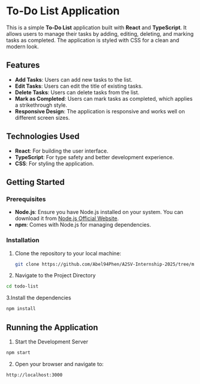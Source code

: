 # To-Do List Application

This is a simple **To-Do List** application built with **React** and **TypeScript**. It allows users to manage their tasks by adding, editing, deleting, and marking tasks as completed. The application is styled with CSS for a clean and modern look.

## Features

- **Add Tasks**: Users can add new tasks to the list.
- **Edit Tasks**: Users can edit the title of existing tasks.
- **Delete Tasks**: Users can delete tasks from the list.
- **Mark as Completed**: Users can mark tasks as completed, which applies a strikethrough style.
- **Responsive Design**: The application is responsive and works well on different screen sizes.

## Technologies Used

- **React**: For building the user interface.
- **TypeScript**: For type safety and better development experience.
- **CSS**: For styling the application.

## Getting Started

### Prerequisites

- **Node.js**: Ensure you have Node.js installed on your system. You can download it from [Node.js Official Website](https://nodejs.org/).
- **npm**: Comes with Node.js for managing dependencies.

### Installation

1. Clone the repository to your local machine:

   ```bash
   git clone https://github.com/Abel94Phen/A2SV-Internship-2025/tree/main/Web%20Track/Task%204/To-Do-App

   ```

2. Navigate to the Project Directory

```bash
cd todo-list
```

3.Install the dependencies

```bash
npm install
```

## Running the Application

1. Start the Development Server

```bash
npm start
```

2. Open your browser and navigate to:

```bash
http://localhost:3000
```
